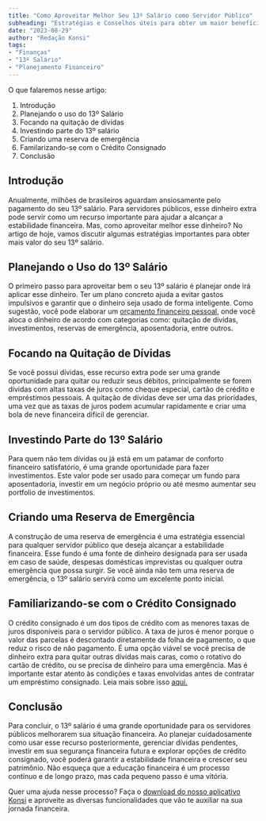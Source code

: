 ```yaml
---
title: "Como Aproveitar Melhor Seu 13º Salário como Servidor Público"
subheading: "Estratégias e Conselhos úteis para obter um maior benefício do seu 13º como servidor público."
date: "2023-08-29"
author: "Redação Konsi"
tags:
- "Finanças"
- "13º Salário"
- "Planejamento Financeiro"
---
```


O que falaremos nesse artigo:
1. Introdução
2. Planejando o uso do 13º Salário
3. Focando na quitação de dívidas
4. Investindo parte do 13º salário
5. Criando uma reserva de emergência
6. Familarizando-se com o Crédito Consignado
7. Conclusão

## Introdução
Anualmente, milhões de brasileiros aguardam ansiosamente pelo pagamento do seu 13º salário. Para servidores públicos, esse dinheiro extra pode servir como um recurso importante para ajudar a alcançar a estabilidade financeira. Mas, como aproveitar melhor esse dinheiro? No artigo de hoje, vamos discutir algumas estratégias importantes para obter mais valor do seu 13º salário.

## Planejando o Uso do 13º Salário
O primeiro passo para aproveitar bem o seu 13º salário é planejar onde irá aplicar esse dinheiro. Ter um plano concreto ajuda a evitar gastos impulsivos e garantir que o dinheiro seja usado de forma inteligente. Como sugestão, você pode elaborar um [orçamento financeiro pessoal](https://www.konsi.com.br/postagens/como-criar-e-seguir-um-oramento-financeiro-pessoal-para-servidores-pblicos), onde você aloca o dinheiro de acordo com categorias como: quitação de dívidas, investimentos, reservas de emergência, aposentadoria, entre outros.

## Focando na Quitação de Dívidas
Se você possui dívidas, esse recurso extra pode ser uma grande oportunidade para quitar ou reduzir seus débitos, principalmente se forem dívidas com altas taxas de juros como cheque especial, cartão de crédito e empréstimos pessoais. A quitação de dívidas deve ser uma das prioridades, uma vez que as taxas de juros podem acumular rapidamente e criar uma bola de neve financeira difícil de gerenciar.

## Investindo Parte do 13º Salário
Para quem não tem dívidas ou já está em um patamar de conforto financeiro satisfatório, é uma grande oportunidade para fazer investimentos. Este valor pode ser usado para começar um fundo para aposentadoria, investir em um negócio próprio ou até mesmo aumentar seu portfolio de investimentos.

## Criando uma Reserva de Emergência
A construção de uma reserva de emergência é uma estratégia essencial para qualquer servidor público que deseja alcançar a estabilidade financeira. Esse fundo é uma fonte de dinheiro designada para ser usada em caso de saúde, despesas domésticas imprevistas ou qualquer outra emergência que possa surgir. Se você ainda não tem uma reserva de emergência, o 13º salário servirá como um excelente ponto inicial.

## Familiarizando-se com o Crédito Consignado
O crédito consignado é um dos tipos de crédito com as menores taxas de juros disponíveis para o servidor público. A taxa de juros é menor porque o valor das parcelas é descontado diretamente da folha de pagamento, o que reduz o risco de não pagamento. É uma opção viável se você precisa de dinheiro extra para quitar outras dívidas mais caras, como o rotativo do cartão de crédito, ou se precisa de dinheiro para uma emergência. Mas é importante estar atento às condições e taxas envolvidas antes de contratar um empréstimo consignado. Leia mais sobre isso [aqui.](https://www.konsi.com.br/postagens/por-que-o-crdito-consignado-a-melhor-escolha-para-servidores-pblicos)

## Conclusão
Para concluir, o 13º salário é uma grande oportunidade para os servidores públicos melhorarem sua situação financeira. Ao planejar cuidadosamente como usar esse recurso posteriormente, gerenciar dívidas pendentes, investir em sua segurança financeira futura e explorar opções de crédito consignado, você poderá garantir a estabilidade financeira e crescer seu patrimônio. Não esqueça que a educação financeira é um processo contínuo e de longo prazo, mas cada pequeno passo é uma vitória. 

Quer uma ajuda nesse processo? Faça o [download do nosso aplicativo Konsi](https://www.konsi.com.br/) e aproveite as diversas funcionalidades que vão te auxiliar na sua jornada financeira.
